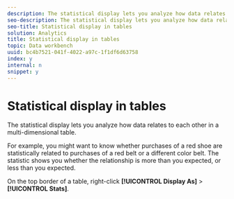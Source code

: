 ```yaml
---
description: The statistical display lets you analyze how data relates to each other in a multi-dimensional table.
seo-description: The statistical display lets you analyze how data relates to each other in a multi-dimensional table.
seo-title: Statistical display in tables
solution: Analytics
title: Statistical display in tables
topic: Data workbench
uuid: bc4b7521-041f-4022-a97c-1f1df6d63758
index: y
internal: n
snippet: y
---
```


# Statistical display in tables

The statistical display lets you analyze how data relates to each other in a multi-dimensional table.

 For example, you might want to know whether purchases of a red shoe are statistically related to purchases of a red belt or a different color belt. The statistic shows you whether the relationship is more than you expected, or less than you expected.

On the top border of a table, right-click **[!UICONTROL Display As]** > **[!UICONTROL Stats]**. 

